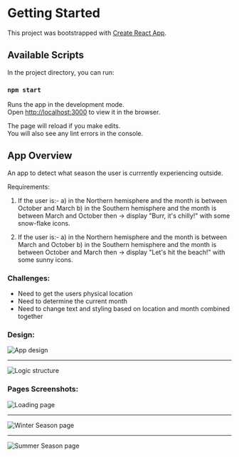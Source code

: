 # Getting Started

This project was bootstrapped with [Create React App](https://github.com/facebook/create-react-app).

## Available Scripts

In the project directory, you can run:

### `npm start`

Runs the app in the development mode.\
Open [http://localhost:3000](http://localhost:3000) to view it in the browser.

The page will reload if you make edits.\
You will also see any lint errors in the console.

## App Overview

An app to detect what season the user is currrently experiencing outside.

Requirements:

1. If the user is:-
   a) in the Northern hemisphere and the month is between October and March
   b) in the Southern hemisphere and the month is between March and October
   then -> display "Burr, it's chilly!" with some snow-flake icons.

2. If the user is:-
   a) in the Northern hemisphere and the month is between March and October
   b) in the Southern hemisphere and the month is between October and March
   then -> display "Let's hit the beach!" with some sunny icons.

### Challenges:

- Need to get the users physical location
- Need to determine the current month
- Need to change text and styling based on location and month combined together

### Design:

![App design](/screenshots/app-design.png)

---

![Logic structure](/screenshots/logic-structure.png)
<br>

### Pages Screenshots:

![Loading page](/screenshots/loading.png)

---

![Winter Season page](/screenshots/winter-season-page.png)

---

![Summer Season page](/screenshots/summer-season-page.png)
